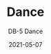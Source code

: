 ---
image_primary: "img/DB-Dance+Art.jpg"
image_secondary: "img/DB+Dance+Interior.jpg"
subtitle: "DB-5 Dance"
tags: 
  - "Wall Coverings"
title: "Dance"
href: "https://www.areaenvironments.com/order/dmb1-zm4px"
designer: "Domitilla Biondi"
category: "Wall Coverings"
manufacturer: "Area Environments"
slug: "/manufacturers/area-environments/wall-coverings/domitilla-biondi-dance"
date: "2021-05-07"
---